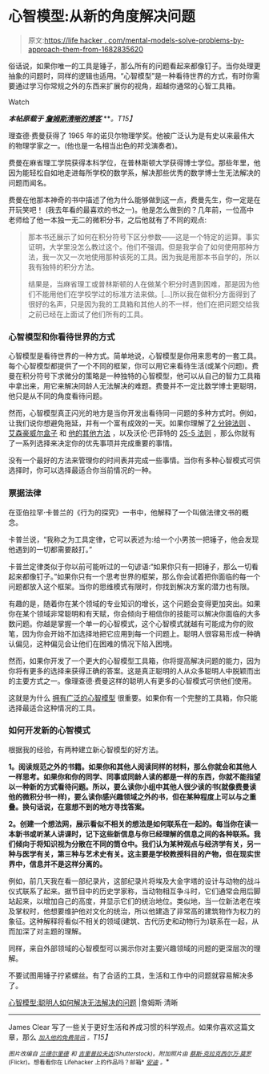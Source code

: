 # 心智模型:从新的角度解决问题

> 原文:[https://life hacker . com/mental-models-solve-problems-by-approach-them-from-1682835620](https://lifehacker.com/mental-models-solve-problems-by-approaching-them-from-1682835620)

俗话说，如果你唯一的工具是锤子，那么所有的问题看起来都像钉子。当你处理更抽象的问题时，同样的逻辑也适用。“心智模型”是一种看待世界的方式，有时你需要通过学习你常规之外的东西来扩展你的视角，超越你通常的心智工具箱。

Watch

***本帖原载于*** [***詹姆斯清晰的博客***](http://jamesclear.com/feynman-mental-models) ***。*T15】**

理查德·费曼获得了 1965 年的诺贝尔物理学奖。他被广泛认为是有史以来最伟大的物理学家之一。(他也是一名相当出色的邦戈演奏者)。

费曼在麻省理工学院获得本科学位，在普林斯顿大学获得博士学位。那些年里，他因为能轻松自如地走进每所学校的数学系，解决那些优秀的数学博士生无法解决的问题而闻名。

费曼在他那本神奇的书中描述了他为什么能够做到这一点，费曼先生，你一定是在开玩笑吧！ (我去年看的最喜欢的书之一)。他是怎么做到的？几年前，一位高中老师给了他一本独一无二的微积分书，之后他就有了不同的观点:

> 那本书还展示了如何在积分符号下区分参数——这是一个特定的运算。事实证明，大学里没怎么教过这个。他们不强调。但是我学会了如何使用那种方法，我一次又一次地使用那种该死的工具。因为我是用那本书自学的，所以我有独特的积分方法。
> 
> 结果是，当麻省理工或普林斯顿的人在做某个积分时遇到困难，那是因为他们不能用他们在学校学过的标准方法来做。[...]所以我在做积分方面得到了很好的名声，只是因为我的工具箱和其他人的不一样，他们在把问题交给我之前已经在上面试了他们所有的工具。

### 心智模型和你看待世界的方式

心智模型是看待世界的一种方式。简单地说，心智模型是你用来思考的一套工具。每个心智模型都提供了一个不同的框架，你可以用它来看待生活(或某个问题)。费曼在积分符号下求微分的策略是一种独特的心智模型，他可以从自己的智力工具箱中拿出来，用它来解决同龄人无法解决的难题。费曼并不一定比数学博士更聪明，他只是从不同的角度看待问题。

然而，心智模型真正闪光的地方是当你开发出看待同一问题的多种方式时。例如，让我们说你想避免拖延，并有一个富有成效的一天。如果你理解了[2 分钟法则](http://jamesclear.com/how-to-stop-procrastinating) 、 [艾森豪威尔盒子](http://jamesclear.com/buffett-focus) 和 [他的其他方法](https://lifehacker.com/dwight-eisenhowers-best-productivity-tricks-1579214953) ，以及沃伦·巴菲特的 [25-5 法则](http://jamesclear.com/buffett-focus) ，那么你就有了一系列选择来决定你的优先事项并完成重要的事情。

没有一个最好的方法来管理你的时间表并完成一些事情。当你有多种心智模式可供选择时，你可以选择最适合你当前情况的一种。

### 票据法律

在亚伯拉罕·卡普兰的《行为的探究》一书中，他解释了一个叫做法律文书的概念。

卡普兰说，“我称之为工具定律，它可以表述为:给一个小男孩一把锤子，他会发现他遇到的一切都需要敲打。”

卡普兰定律类似于你以前可能听过的一句谚语:“如果你只有一把锤子，那么一切看起来都像钉子。”如果你只有一个思考世界的框架，那么你会试着把你面临的每一个问题都放入这个框架。当你的思维模式有限时，你找到解决方案的潜力也有限。

有趣的是，随着你在某个领域的专业知识的增长，这个问题会变得更加突出。如果你在某个领域非常聪明和有天赋，你会倾向于相信你的技能可以解决你面临的大多数问题。你越是掌握一个单一的心智模式，这个心智模式就越有可能成为你的败笔，因为你会开始不加选择地把它应用到每一个问题上。聪明人很容易形成一种确认偏见，这种偏见会让他们在困难的情况下陷入困境。

然而，如果你开发了一个更大的心智模型工具箱，你将提高解决问题的能力，因为你将有更多的选择来获得正确的答案。这是真正聪明的人从众多聪明人中脱颖而出的主要方式之一。像理查德·费曼这样的聪明人有更多的心智模式可供他们使用。

这就是为什么 [拥有广泛的心智模型](https://lifehacker.com/how-to-take-a-step-back-at-work-and-focus-on-the-big-pi-1640357922) 很重要。如果你有一个完整的工具箱，你只能选择最适合这种情况的工具。

### 如何开发新的心智模式

根据我的经验，有两种建立新心智模型的好方法。

**1。阅读规范之外的书籍。如果你和其他人阅读同样的材料，那么你就会和其他人一样思考。如果你和你的同学、同事或同龄人读的都是一样的东西，你就不能指望以一种新的方式看待问题。所以，要么读你小组中其他人很少读的书(就像费曼读他的微积分书一样)，要么读你感兴趣领域之外的书，但在某种程度上可以与之重叠。换句话说，在意想不到的地方寻找答案。**

**2。创建一个想法网，展示看似不相关的想法是如何联系在一起的。每当你在读一本新书或听某人讲课时，记下这些新信息与你已经理解的信息之间的各种联系。我们倾向于将知识视为分散在不同的筒仓中。我们认为某种观点与经济学有关，另一种与医学有关，第三种与艺术史有关。这主要是学校教授科目的产物，但在现实世界中，信息并不是这样分离的。**

例如，前几天我在看一部纪录片，这部纪录片将埃及大金字塔的设计与动物的战斗仪式联系了起来。据节目中的历史学家称，当动物相互争斗时，它们通常会用后脚站起来，以增加自己的高度，并显示它们的统治地位。类似地，当一位新法老在埃及掌权时，他想要维护他对文化的统治，所以他建造了非常高的建筑物作为权力的象征。这种解释将看似不相关的领域(建筑、古代历史和动物行为)联系在一起，从而加深了对主题的理解。

同样，来自外部领域的心智模型可以揭示你对主要兴趣领域的问题的更深层次的理解。

不要试图用锤子拧紧螺丝。有了合适的工具，生活和工作中的问题就容易解决多了。

[心智模型:聪明人如何解决无法解决的问题](http://jamesclear.com/feynman-mental-models) |詹姆斯·清晰

* * *

James Clear 写了一些关于更好生活和养成习惯的科学观点。如果你喜欢这篇文章，那么 [*<small>加入他的免费简讯</small>*](http://jamesclear.com/newsletter) *<small>。</small>T15】*

<small>*图片改编自*</small> [<small>*兰德尔里德*</small>](http://www.shutterstock.com/pic-94964524/stock-photo-a-graphic-of-a-male-head-silhouette-with-a-white-brain-area-isolated-on-a-solid-white-background.html?src=id&ws=1) <small>*和*</small> [<small>*吉里普拉夫达*</small>](http://www.shutterstock.com/pic-84831829/stock-vector-silhouette-of-multi-tool-instrument-knife.html?src=id&ws=1)<small>*(Shutterstock)。附加照片由*</small> [<small>*蔡斯·克拉克*</small>](https://www.flickr.com/photos/chasblackman/8502151556/)<small></small>*[<small>*西尔万·莫罗*</small>](https://www.flickr.com/photos/pandamaut/15447275245/)<small>*(Flickr)。想看看你在 Lifehacker 上的作品吗？邮箱*</small> [<small>*安迪*</small>](mailto:andy@lifehacker.com) <small>*。*</small>*